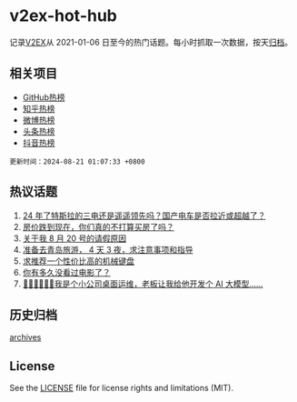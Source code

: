 # v2ex-hot-hub

 记录[V2EX](https://www.v2ex.com/)从 2021-01-06 日至今的热门话题。每小时抓取一次数据，按天[归档](archives)。
 
 ## 相关项目

- [GitHub热榜](https://github.com/lonnyzhang423/github-hot-hub)
- [知乎热榜](https://github.com/lonnyzhang423/zhihu-hot-hub)
- [微博热榜](https://github.com/lonnyzhang423/weibo-hot-hub)
- [头条热榜](https://github.com/lonnyzhang423/toutiao-hot-hub)
- [抖音热榜](https://github.com/lonnyzhang423/douyin-hot-hub)


 `更新时间：2024-08-21 01:07:33 +0800`

## 热议话题

1. [24 年了特斯拉的三电还是遥遥领先吗？国产电车是否拉近或超越了？](https://www.v2ex.com/t/1066305)
1. [房价跌到现在，你们真的不打算买房了吗？](https://www.v2ex.com/t/1066308)
1. [关于我 8 月 20 号的请假原因](https://www.v2ex.com/t/1066313)
1. [准备去青岛旅游， 4 天 3 夜，求注意事项和指导](https://www.v2ex.com/t/1066315)
1. [求推荐一个性价比高的机械键盘](https://www.v2ex.com/t/1066312)
1. [你有多久没看过电影了？](https://www.v2ex.com/t/1066352)
1. [🙏🏻🙏🏻🙏🏻我是个小公司桌面运维，老板让我给他开发个 AI 大模型……](https://www.v2ex.com/t/1066362)

## 历史归档

[archives](archives)

## License

See the [LICENSE](LICENSE) file for license rights and limitations (MIT).
